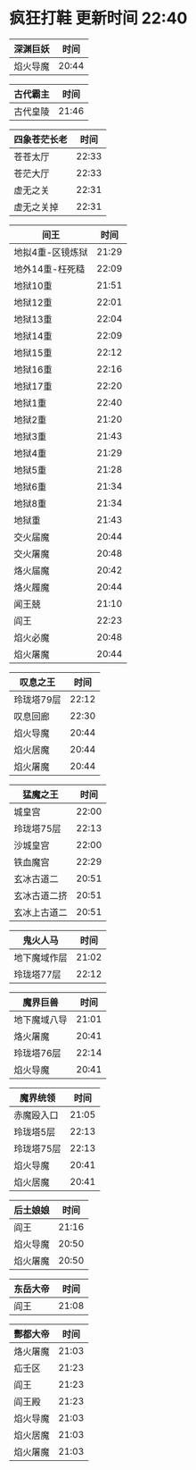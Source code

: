 # 疯狂打鞋 更新时间 22:40

| 深渊巨妖   | 时间    |
|--------|-------|
| 焰火导魔 | 20:44 |

| 古代霸主   | 时间    |
|--------|-------|
| 古代皇陵 | 21:46 |

| 四象苍茫长老   | 时间    |
|--------|-------|
| 苍苍太厅 | 22:33 |
| 苍茫大厅 | 22:33 |
| 虚无之关 | 22:31 |
| 虚无之关掉 | 22:31 |

| 间王   | 时间    |
|--------|-------|
| 地拟4重-区镜炼狱 | 21:29 |
| 地外14重-枉死糙 | 22:09 |
| 地狱10重 | 21:51 |
| 地狱12重 | 22:01 |
| 地狱13重 | 22:04 |
| 地狱14重 | 22:09 |
| 地狱15重 | 22:12 |
| 地狱16重 | 22:16 |
| 地狱17重 | 22:20 |
| 地狱1重 | 22:40 |
| 地狱2重 | 21:20 |
| 地狱3重 | 21:43 |
| 地狱4重 | 21:29 |
| 地狱5重 | 21:28 |
| 地狱6重 | 21:34 |
| 地狱8重 | 21:34 |
| 地狱重 | 21:43 |
| 交火届魔 | 20:44 |
| 交火屠魔 | 20:48 |
| 烙火届魔 | 20:42 |
| 烙火履魔 | 20:44 |
| 闻王兢 | 21:10 |
| 阎王 | 22:23 |
| 焰火必魔 | 20:48 |
| 焰火屠魔 | 20:44 |

| 叹息之王   | 时间    |
|--------|-------|
| 玲珑塔79层 | 22:12 |
| 叹息回廊 | 22:30 |
| 焰火导魔 | 20:44 |
| 焰火居魔 | 20:44 |
| 焰火屠魔 | 20:44 |

| 猛魔之王   | 时间    |
|--------|-------|
| 城皇宫 | 22:00 |
| 玲珑塔75层 | 22:13 |
| 沙城皇宫 | 22:00 |
| 铁血魔宫 | 22:29 |
| 玄冰古道二 | 20:51 |
| 玄冰古道二挤 | 20:51 |
| 玄冰上古道二 | 20:51 |

| 鬼火人马   | 时间    |
|--------|-------|
| 地下魔域作层 | 21:02 |
| 玲珑塔77层 | 22:12 |

| 魔界巨兽   | 时间    |
|--------|-------|
| 地下魔域八导 | 21:01 |
| 烙火屠魔 | 20:41 |
| 玲珑塔76层 | 22:14 |
| 焰火导魔 | 20:41 |

| 魔界统领   | 时间    |
|--------|-------|
| 赤魔殴入口 | 21:05 |
| 玲珑塔5层 | 22:13 |
| 玲珑塔75层 | 22:13 |
| 焰火导魔 | 20:41 |
| 焰火居魔 | 20:41 |

| 后土娘娘   | 时间    |
|--------|-------|
| 阎王 | 21:16 |
| 焰火导魔 | 20:50 |
| 焰火屠魔 | 20:50 |

| 东岳大帝   | 时间    |
|--------|-------|
| 阎王 | 21:08 |

| 酆都大帝   | 时间    |
|--------|-------|
| 烙火屠魔 | 21:03 |
| 疝壬区 | 21:23 |
| 阎王 | 21:23 |
| 阎王殿 | 21:23 |
| 焰火导魔 | 21:03 |
| 焰火居魔 | 21:03 |
| 焰火屠魔 | 21:03 |